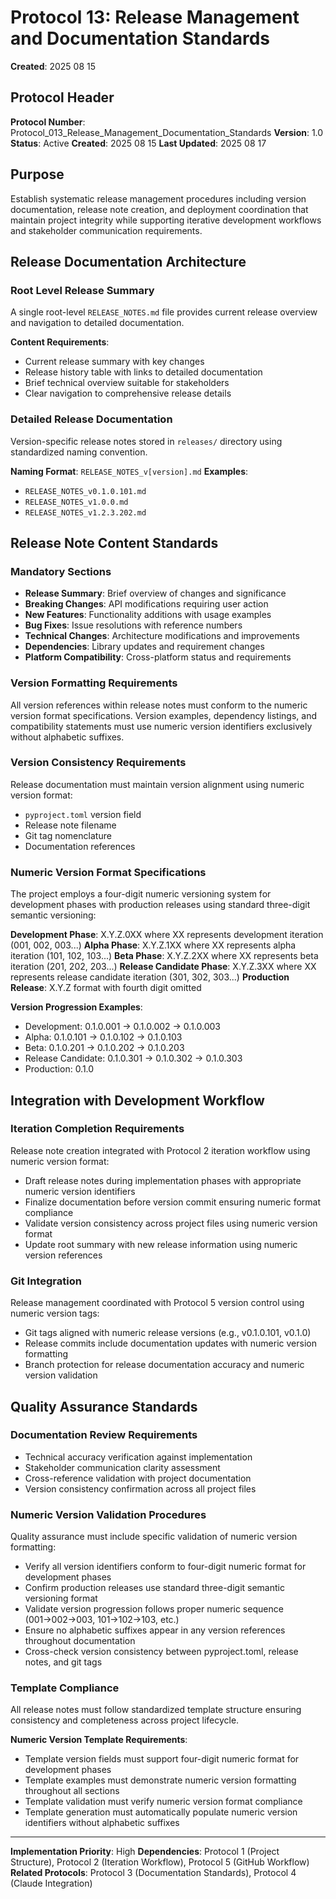 # Protocol 13: Release Management and Documentation Standards

**Created**: 2025 08 15

## Protocol Header

**Protocol Number**: Protocol_013_Release_Management_Documentation_Standards
**Version**: 1.0
**Status**: Active
**Created**: 2025 08 15
**Last Updated**: 2025 08 17

## Purpose

Establish systematic release management procedures including version documentation, release note creation, and deployment coordination that maintain project integrity while supporting iterative development workflows and stakeholder communication requirements.

## Release Documentation Architecture

### Root Level Release Summary
A single root-level `RELEASE_NOTES.md` file provides current release overview and navigation to detailed documentation.

**Content Requirements**:
- Current release summary with key changes
- Release history table with links to detailed documentation
- Brief technical overview suitable for stakeholders
- Clear navigation to comprehensive release details

### Detailed Release Documentation
Version-specific release notes stored in `releases/` directory using standardized naming convention.

**Naming Format**: `RELEASE_NOTES_v[version].md`
**Examples**:
- `RELEASE_NOTES_v0.1.0.101.md`
- `RELEASE_NOTES_v1.0.0.md`
- `RELEASE_NOTES_v1.2.3.202.md`

## Release Note Content Standards

### Mandatory Sections
- **Release Summary**: Brief overview of changes and significance
- **Breaking Changes**: API modifications requiring user action
- **New Features**: Functionality additions with usage examples
- **Bug Fixes**: Issue resolutions with reference numbers
- **Technical Changes**: Architecture modifications and improvements
- **Dependencies**: Library updates and requirement changes
- **Platform Compatibility**: Cross-platform status and requirements

### Version Formatting Requirements
All version references within release notes must conform to the numeric version format specifications. Version examples, dependency listings, and compatibility statements must use numeric version identifiers exclusively without alphabetic suffixes.

### Version Consistency Requirements
Release documentation must maintain version alignment using numeric version format:
- `pyproject.toml` version field
- Release note filename
- Git tag nomenclature
- Documentation references

### Numeric Version Format Specifications
The project employs a four-digit numeric versioning system for development phases with production releases using standard three-digit semantic versioning:

**Development Phase**: X.Y.Z.0XX where XX represents development iteration (001, 002, 003...)
**Alpha Phase**: X.Y.Z.1XX where XX represents alpha iteration (101, 102, 103...)
**Beta Phase**: X.Y.Z.2XX where XX represents beta iteration (201, 202, 203...)
**Release Candidate Phase**: X.Y.Z.3XX where XX represents release candidate iteration (301, 302, 303...)
**Production Release**: X.Y.Z format with fourth digit omitted

**Version Progression Examples**:
- Development: 0.1.0.001 → 0.1.0.002 → 0.1.0.003
- Alpha: 0.1.0.101 → 0.1.0.102 → 0.1.0.103
- Beta: 0.1.0.201 → 0.1.0.202 → 0.1.0.203
- Release Candidate: 0.1.0.301 → 0.1.0.302 → 0.1.0.303
- Production: 0.1.0

## Integration with Development Workflow

### Iteration Completion Requirements
Release note creation integrated with Protocol 2 iteration workflow using numeric version format:
- Draft release notes during implementation phases with appropriate numeric version identifiers
- Finalize documentation before version commit ensuring numeric format compliance
- Validate version consistency across project files using numeric version format
- Update root summary with new release information using numeric version references

### Git Integration
Release management coordinated with Protocol 5 version control using numeric version tags:
- Git tags aligned with numeric release versions (e.g., v0.1.0.101, v0.1.0)
- Release commits include documentation updates with numeric version formatting
- Branch protection for release documentation accuracy and numeric version validation

## Quality Assurance Standards

### Documentation Review Requirements
- Technical accuracy verification against implementation
- Stakeholder communication clarity assessment
- Cross-reference validation with project documentation
- Version consistency confirmation across all project files

### Numeric Version Validation Procedures
Quality assurance must include specific validation of numeric version formatting:
- Verify all version identifiers conform to four-digit numeric format for development phases
- Confirm production releases use standard three-digit semantic versioning format
- Validate version progression follows proper numeric sequence (001→002→003, 101→102→103, etc.)
- Ensure no alphabetic suffixes appear in any version references throughout documentation
- Cross-check version consistency between pyproject.toml, release notes, and git tags

### Template Compliance
All release notes must follow standardized template structure ensuring consistency and completeness across project lifecycle.

**Numeric Version Template Requirements**:
- Template version fields must support four-digit numeric format for development phases
- Template examples must demonstrate numeric version formatting throughout all sections
- Template validation must verify numeric version format compliance
- Template generation must automatically populate numeric version identifiers without alphabetic suffixes

---

**Implementation Priority**: High
**Dependencies**: Protocol 1 (Project Structure), Protocol 2 (Iteration Workflow), Protocol 5 (GitHub Workflow)
**Related Protocols**: Protocol 3 (Documentation Standards), Protocol 4 (Claude Integration)
